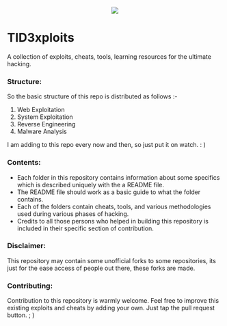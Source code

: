 <p align="middle"><img src='https://i.imgur.com/Og42xT8.png' /></p>

# TID3xploits
A collection of exploits, cheats, tools, learning resources for the ultimate hacking.

### Structure:
So the basic structure of this repo is distributed as follows :-
1. Web Exploitation
2. System Exploitation
3. Reverse Engineering
4. Malware Analysis

I am adding to this repo every now and then, so just put it on watch. : )

### Contents:
- Each folder in this repository contains information about some specifics which is described uniquely with the a README file.
- The README file should work as a basic guide to what the folder contains.
- Each of the folders contain cheats, tools, and various methodologies used during various phases of hacking.
- Credits to all those persons who helped in building this repository is included in their specific section of contribution.

### Disclaimer:
This repository may contain some unofficial forks to some repositories, its just for the ease access of people out there, these forks are made.

### Contributing:
Contribution to this repository is warmly welcome. Feel free to improve this existing exploits and cheats by adding your own. Just tap the pull request button. ; )
